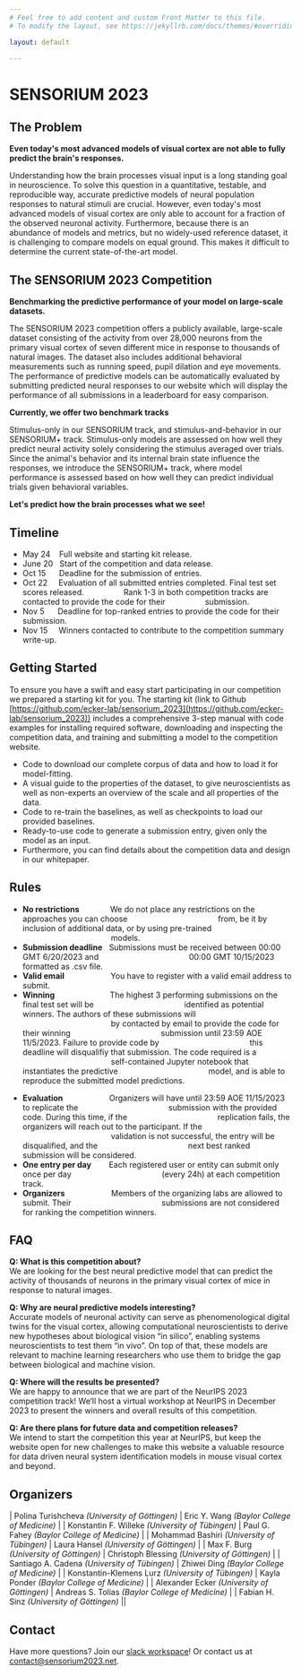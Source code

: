 ```yaml
---
# Feel free to add content and custom Front Matter to this file.
# To modify the layout, see https://jekyllrb.com/docs/themes/#overriding-theme-defaults

layout: default

---
```


# SENSORIUM 2023

## The Problem

**Even today's most advanced models of visual cortex are not able to fully predict the brain's responses.**

Understanding how the brain processes visual input is a long standing goal in neuroscience. To solve this question in a quantitative, testable, and reproducible way, accurate predictive models of neural population responses to natural stimuli are crucial. However, even today's most advanced models of visual cortex are only able to account for a fraction of the observed neuronal activity. Furthermore, because there is an abundance of models and metrics, but no widely-used reference dataset, it is challenging to compare models on equal ground. This makes it difficult to determine the current state-of-the-art model.

## The SENSORIUM 2023 Competition

**Benchmarking the predictive performance of your model on large-scale datasets.**

The SENSORIUM 2023 competition offers a publicly available, large-scale dataset consisting of the activity from over 28,000 neurons from the primary visual cortex of seven different mice in response to thousands of natural images. The dataset also includes additional behavioral measurements such as running speed, pupil dilation and eye movements. The performance of predictive models can be automatically evaluated by submitting predicted neural responses to our website which will display the performance of all submissions in a leaderboard for easy comparison.

**Currently, we offer two benchmark tracks**

Stimulus-only in our SENSORIUM track, and stimulus-and-behavior in our SENSORIUM+ track. Stimulus-only models are assessed on how well they predict neural activity solely considering the stimulus averaged over trials. Since the animal's behavior and its internal brain state influence the responses, we introduce the SENSORIUM+ track, where model performance is assessed based on how well they can predict individual trials given behavioral variables.

**Let's predict how the brain processes what we see!**

## Timeline
* May 24    Full website and starting kit release.
* June 20   Start of the competition and data release.
* Oct 15      Deadline for the submission of entries.
* Oct 22     Evaluation of all submitted entries completed. Final test set scores released. 
                 Rank 1-3 in both competition tracks are contacted to provide the code for their 
                 submission.
* Nov 5      Deadline for top-ranked entries to provide the code for their submission.
* Nov 15     Winners contacted to contribute to the competition summary write-up.

## Getting Started

To ensure you have a swift and easy start participating in our competition we prepared a starting kit for you. The starting kit (link to Github [https://github.com/ecker-lab/sensorium_2023](https://github.com/ecker-lab/sensorium_2023)) includes a comprehensive 3-step manual with code examples for installing required software, downloading and inspecting the competition data, and training and submitting a model to the competition website.

* Code to download our complete corpus of data and how to load it for model-fitting.
* A visual guide to the properties of the dataset, to give neuroscientists as well as non-experts an overview of the scale and all properties of the data.
* Code to re-train the baselines, as well as checkpoints to load our provided baselines.
* Ready-to-use code to generate a submission entry, given only the model as an input.
* Furthermore, you can find details about the competition data and design in our whitepaper.

<!-- Our full dataset can be downloaded here: Download DataAvailable Now! -->

## Rules

* **No restrictions**              We do not place any restrictions on the approaches you can choose
                                        from, be it by inclusion of additional data, or by using pre-trained
                                        models.
* **Submission deadline**   Submissions must be received between 00:00 GMT 6/20/2023 and
                                        00:00 GMT 10/15/2023 formatted as .csv file.
* **Valid email**                     You have to register with a valid email address to submit.
* **Winning**                         The highest 3 performing submissions on the final test set will be 
                                        identified as potential winners. The authors of these submissions will
                                        by contacted by email to provide the code for their winning 
                                        submission until 23:59 AOE 11/5/2023. Failure to provide code by 
                                        this deadline will disqualifiy that submission. The code required is a 
                                        self-contained Jupyter notebook that instantiates the predictive 
                                        model, and is able to reproduce the submitted model predictions. 
<!--                                         Winners will be awarded with price 
                                        money: 🥇$750, 🥈$500 and 🥉$250 for 1st, 2nd and 3rd place respectively in 
                                        both of our competition tracks SENSORIUM and SENSORIUM+. -->
* **Evaluation**                     Organizers will have until 23:59 AOE 11/15/2023 to replicate the 
                                        submission with the provided code. During this time, if the 
                                        replication fails, the organizers will reach out to the participant. If the 
                                        validation is not successful, the entry will be disqualified, and the 
                                        next best ranked submission will be considered.
* **One entry per day**        Each registered user or entity can submit only once per day 
                                        (every 24h) at each competition track.
* **Organizers**                     Members of the organizing labs are allowed to submit. Their 
                                        submissions are not considered for ranking the competition winners.

## FAQ

**Q: What is this competition about?**  
We are looking for the best neural predictive model that can predict the activity of thousands of neurons in the primary visual cortex of mice in response to natural images.

**Q: Why are neural predictive models interesting?**  
Accurate models of neuronal activity can serve as phenomenological digital twins for the visual cortex, allowing computational neuroscientists to derive new hypotheses about biological vision “in silico”, enabling systems neuroscientists to test them “in vivo”. On top of that, these models are relevant to machine learning researchers who use them to bridge the gap between biological and machine vision.

**Q: Where will the results be presented?**  
We are happy to announce that we are part of the NeurIPS 2023 competition track! We’ll host a virtual workshop at NeurIPS in December 2023 to present the winners and overall results of this competition.

**Q: Are there plans for future data and competition releases?**  
We intend to start the competition this year at NeurIPS, but keep the website open for new challenges to make this website a valuable resource for data driven neural system identification models in mouse visual cortex and beyond.

## Organizers

| Polina Turishcheva *(University of Göttingen)* | Eric Y. Wang *(Baylor College of Medicine)* |
| Konstantin F. Willeke *(University of Tübingen)* | Paul G. Fahey *(Baylor College of Medicine)* |
| Mohammad Bashiri *(University of Tübingen)* | Laura Hansel *(University of Göttingen)* |
| Max F. Burg *(University of Göttingen)* | Christoph Blessing *(University of Göttingen)* |
| Santiago A. Cadena *(University of Tübingen)* | Zhiwei Ding *(Baylor College of Medicine)* |
| Konstantin-Klemens Lurz *(University of Tübingen)* | Kayla Ponder *(Baylor College of Medicine)* |
| Alexander Ecker *(University of Göttingen)* | Andreas S. Tolias *(Baylor College of Medicine)* |
| Fabian H. Sinz *(University of Göttingen)* ||

## Contact

Have more questions? Join our [slack workspace](https://join.slack.com/t/sensorium-competition/shared_invite/zt-1bep6o4np-tiO93ekNDdo63UZcRFaCrw)! Or contact us at [contact@sensorium2023.net](mailto:contact@sensorium2023.net).